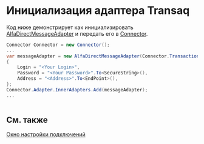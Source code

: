 # Инициализация адаптера Transaq

Код ниже демонстрирует как инициализировать [AlfaDirectMessageAdapter](xref:StockSharp.AlfaDirect.AlfaDirectMessageAdapter) и передать его в [Connector](xref:StockSharp.Algo.Connector).

```cs
Connector Connector = new Connector();				
...				
var messageAdapter = new AlfaDirectMessageAdapter(Connector.TransactionIdGenerator)
{
    Login = "<Your Login>",
    Password = "<Your Password>".To<SecureString>(),
    Address = "<Address>".To<EndPoint>(),
};
Connector.Adapter.InnerAdapters.Add(messageAdapter);
...	
							
```

## См. также

[Окно настройки подключений](../../../graphical_user_interface/connection_settings_window.md)
